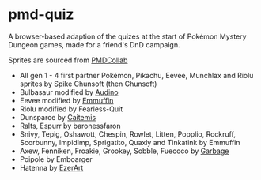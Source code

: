 # pmd-quiz
A browser-based adaption of the quizes at the start of Pokémon Mystery Dungeon games, made for a friend's DnD campaign.

Sprites are sourced from [PMDCollab](https://sprites.pmdcollab.org/)

- All gen 1 - 4 first partner Pokémon, Pikachu, Eevee, Munchlax and Riolu sprites by Spike Chunsoft (then Chunsoft)
 - Bulbasaur modified by [Audino](https://github.com/audinowho)
 - Eevee modified by [Emmuffin](https://bsky.app/profile/emmuffin.bsky.social)
 - Riolu modified by Fearless-Quit
- Dunsparce by [Caitemis](https://caitemis-art.tumblr.com/)
- Ralts, Espurr by baronessfaron
- Snivy, Tepig, Oshawott, Chespin, Rowlet, Litten, Popplio, Rockruff, Scorbunny, Impidimp, Sprigatito, Quaxly and Tinkatink by Emmuffin
- Axew, Fenniken, Froakie, Grookey, Sobble, Fuecoco by [Garbage](https://x.com/Just_Tr4sh)
- Poipole by Emboarger
- Hatenna by [EzerArt](https://x.com/EzerArt_)